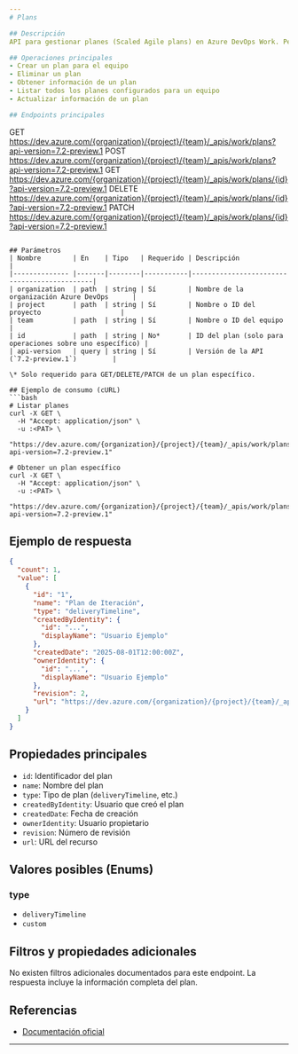 ```yaml
---
# Plans

## Descripción
API para gestionar planes (Scaled Agile plans) en Azure DevOps Work. Permite crear, consultar, actualizar y eliminar planes de equipo.

## Operaciones principales
- Crear un plan para el equipo
- Eliminar un plan
- Obtener información de un plan
- Listar todos los planes configurados para un equipo
- Actualizar información de un plan

## Endpoints principales
```
GET    https://dev.azure.com/{organization}/{project}/{team}/_apis/work/plans?api-version=7.2-preview.1
POST   https://dev.azure.com/{organization}/{project}/{team}/_apis/work/plans?api-version=7.2-preview.1
GET    https://dev.azure.com/{organization}/{project}/{team}/_apis/work/plans/{id}?api-version=7.2-preview.1
DELETE https://dev.azure.com/{organization}/{project}/{team}/_apis/work/plans/{id}?api-version=7.2-preview.1
PATCH  https://dev.azure.com/{organization}/{project}/{team}/_apis/work/plans/{id}?api-version=7.2-preview.1
```

## Parámetros
| Nombre        | En    | Tipo   | Requerido | Descripción                                 |
|-------------- |-------|--------|-----------|---------------------------------------------|
| organization  | path  | string | Sí        | Nombre de la organización Azure DevOps      |
| project       | path  | string | Sí        | Nombre o ID del proyecto                    |
| team          | path  | string | Sí        | Nombre o ID del equipo                      |
| id            | path  | string | No*       | ID del plan (solo para operaciones sobre uno específico) |
| api-version   | query | string | Sí        | Versión de la API (`7.2-preview.1`)         |

\* Solo requerido para GET/DELETE/PATCH de un plan específico.

## Ejemplo de consumo (cURL)
```bash
# Listar planes
curl -X GET \
  -H "Accept: application/json" \
  -u :<PAT> \
  "https://dev.azure.com/{organization}/{project}/{team}/_apis/work/plans?api-version=7.2-preview.1"

# Obtener un plan específico
curl -X GET \
  -H "Accept: application/json" \
  -u :<PAT> \
  "https://dev.azure.com/{organization}/{project}/{team}/_apis/work/plans/{id}?api-version=7.2-preview.1"
```

## Ejemplo de respuesta
```json
{
  "count": 1,
  "value": [
    {
      "id": "1",
      "name": "Plan de Iteración",
      "type": "deliveryTimeline",
      "createdByIdentity": {
        "id": "...",
        "displayName": "Usuario Ejemplo"
      },
      "createdDate": "2025-08-01T12:00:00Z",
      "ownerIdentity": {
        "id": "...",
        "displayName": "Usuario Ejemplo"
      },
      "revision": 2,
      "url": "https://dev.azure.com/{organization}/{project}/{team}/_apis/work/plans/1"
    }
  ]
}
```

## Propiedades principales
- `id`: Identificador del plan
- `name`: Nombre del plan
- `type`: Tipo de plan (`deliveryTimeline`, etc.)
- `createdByIdentity`: Usuario que creó el plan
- `createdDate`: Fecha de creación
- `ownerIdentity`: Usuario propietario
- `revision`: Número de revisión
- `url`: URL del recurso

## Valores posibles (Enums)

### type
- `deliveryTimeline`
- `custom`

## Filtros y propiedades adicionales
No existen filtros adicionales documentados para este endpoint. La respuesta incluye la información completa del plan.

## Referencias
- [Documentación oficial](https://learn.microsoft.com/en-us/rest/api/azure/devops/work/plans?view=azure-devops-rest-7.2)

---
```


